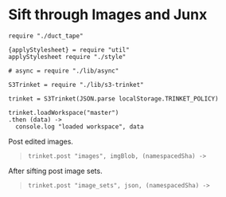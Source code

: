 Sift through Images and Junx
============================

    require "./duct_tape"

    {applyStylesheet} = require "util"
    applyStylesheet require "./style"

    # async = require "./lib/async"

    S3Trinket = require "./lib/s3-trinket"

    trinket = S3Trinket(JSON.parse localStorage.TRINKET_POLICY)

    trinket.loadWorkspace("master")
    .then (data) ->
      console.log "loaded workspace", data

Post edited images.

>     trinket.post "images", imgBlob, (namespacedSha) ->

After sifting post image sets.

>     trinket.post "image_sets", json, (namespacedSha) ->
